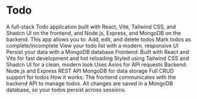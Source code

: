 # Todo
A full-stack Todo application built with React, Vite, Tailwind CSS, and Shadcn UI on the frontend, and Node.js, Express, and MongoDB on the backend.
This app allows you to:
Add, edit, and delete todos
Mark todos as complete/incomplete
View your todo list with a modern, responsive UI
Persist your data with a MongoDB database
Frontend:
Built with React and Vite for fast development and hot reloading
Styled using Tailwind CSS and Shadcn UI for a clean, modern look
Uses Axios for API requests
Backend:
Node.js and Express REST API
MongoDB for data storage
Full CRUD support for todos
How it works:
The frontend communicates with the backend API to manage todos. All changes are saved in a MongoDB database, so your todos persist across sessions.


